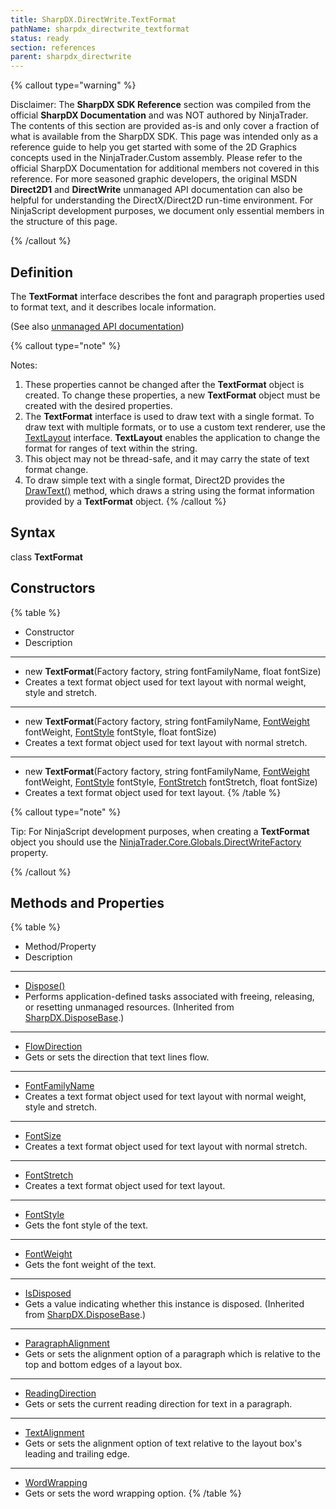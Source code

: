 ```yaml
---
title: SharpDX.DirectWrite.TextFormat
pathName: sharpdx_directwrite_textformat
status: ready
section: references
parent: sharpdx_directwrite
---
```


{% callout type="warning" %}

Disclaimer: The **SharpDX SDK Reference** section was compiled from the official **SharpDX Documentation** and was NOT authored by NinjaTrader. The contents of this section are provided as-is and only cover a fraction of what is available from the SharpDX SDK. This page was intended only as a reference guide to help you get started with some of the 2D Graphics concepts used in the NinjaTrader.Custom assembly. Please refer to the official SharpDX Documentation for additional members not covered in this reference. For more seasoned graphic developers, the original MSDN **Direct2D1** and **DirectWrite** unmanaged API documentation can also be helpful for understanding the DirectX/Direct2D run-time environment. For NinjaScript development purposes, we document only essential members in the structure of this page.

{% /callout %}

## Definition

The **TextFormat** interface describes the font and paragraph properties used to format text, and it describes locale information.

(See also [unmanaged API documentation](https://msdn.microsoft.com/en-us/library/dd316628.aspx))

{% callout type="note" %}

Notes:

1. These properties cannot be changed after the **TextFormat** object is created. To change these properties, a new **TextFormat** object must be created with the desired properties.
2. The **TextFormat** interface is used to draw text with a single format. To draw text with multiple formats, or to use a custom text renderer, use the [TextLayout](sharpdx_directwrite_textlayout) interface. **TextLayout** enables the application to change the format for ranges of text within the string.
3. This object may not be thread-safe, and it may carry the state of text format change.
4. To draw simple text with a single format, Direct2D provides the [DrawText()](sharpdx_direct2d1_rendertarget_drawtext) method, which draws a string using the format information provided by a **TextFormat** object.
{% /callout %}

## Syntax

class **TextFormat**

## Constructors

{% table %}

* Constructor
* Description

---

* new **TextFormat**(Factory factory, string fontFamilyName, float fontSize)
* Creates a text format object used for text layout with normal weight, style and stretch.

---

* new **TextFormat**(Factory factory, string fontFamilyName, [FontWeight](sharpdx_directwrite_textformat_fontweight) fontWeight, [FontStyle](sharpdx_directwrite_textformat_fontstyle) fontStyle, float fontSize)
* Creates a text format object used for text layout with normal stretch.

---

* new **TextFormat**(Factory factory, string fontFamilyName, [FontWeight](sharpdx_directwrite_textformat_fontweight) fontWeight, [FontStyle](sharpdx_directwrite_textformat_fontstyle) fontStyle, [FontStretch](sharpdx_directwrite_textformat_fontstretch) fontStretch, float fontSize)
* Creates a text format object used for text layout.
{% /table %}

{% callout type="note" %}

Tip: For NinjaScript development purposes, when creating a **TextFormat** object you should use the [NinjaTrader.Core.Globals.DirectWriteFactory](directwritefactory) property.

{% /callout %}

## Methods and Properties

{% table %}

* Method/Property
* Description

---

* [Dispose()](sharpdx_disposebase_dispose)
* Performs application-defined tasks associated with freeing, releasing, or resetting unmanaged resources. (Inherited from [SharpDX.DisposeBase](sharpdx_disposebase.md).)

---

* [FlowDirection](sharpdx_directwrite_textformat_flowdirection)
* Gets or sets the direction that text lines flow.

---

* [FontFamilyName](sharpdx_directwrite_textformat_fontfamilyname)
* Creates a text format object used for text layout with normal weight, style and stretch.

---

* [FontSize](sharpdx_directwrite_textformat_fontsize)
* Creates a text format object used for text layout with normal stretch.

---

* [FontStretch](sharpdx_directwrite_textformat_fontstretch)
* Creates a text format object used for text layout.

---

* [FontStyle](sharpdx_directwrite_textformat_fontstyle)
* Gets the font style of the text.

---

* [FontWeight](sharpdx_directwrite_textformat_fontweight)
* Gets the font weight of the text.

---

* [IsDisposed](sharpdx_disposebase_isdisposed.md)
* Gets a value indicating whether this instance is disposed. (Inherited from [SharpDX.DisposeBase](sharpdx_disposebase.md).)

---

* [ParagraphAlignment](sharpdx_directwrite_textformat_paragraphalignment)
* Gets or sets the alignment option of a paragraph which is relative to the top and bottom edges of a layout box.

---

* [ReadingDirection](sharpdx_directwrite_textformat_readingdirection)
* Gets or sets the current reading direction for text in a paragraph.

---

* [TextAlignment](sharpdx_directwrite_textformat_textalignment)
* Gets or sets the alignment option of text relative to the layout box's leading and trailing edge.

---

* [WordWrapping](sharpdx_directwrite_textformat_wordwrapping)
* Gets or sets the word wrapping option.
{% /table %}
